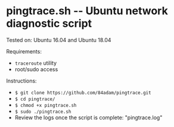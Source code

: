 # pingtrace.sh -- Ubuntu network diagnostic script

Tested on: Ubuntu 16.04 and Ubuntu 18.04

Requirements:

- `traceroute` utility
- root/sudo access

Instructions:

- `$ git clone https://github.com/84adam/pingtrace.git`
- `$ cd pingtrace/`
- `$ chmod +x pingtrace.sh`
- `$ sudo ./pingtrace.sh`
- Review the logs once the script is complete: "pingtrace.log"
